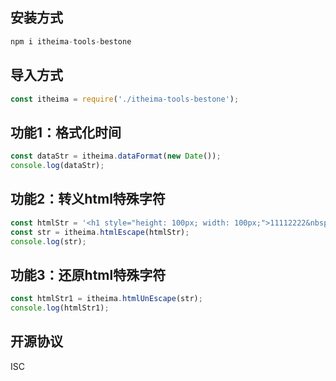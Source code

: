 ## 安装方式
```js
npm i itheima-tools-bestone
```
## 导入方式
```js
const itheima = require('./itheima-tools-bestone');
```
## 功能1：格式化时间
```js
const dataStr = itheima.dataFormat(new Date());
console.log(dataStr);
```

## 功能2：转义html特殊字符
```js
const htmlStr = '<h1 style="height: 100px; width: 100px;">11112222&nbsp</h1>'
const str = itheima.htmlEscape(htmlStr);
console.log(str);
```

## 功能3：还原html特殊字符
```js
const htmlStr1 = itheima.htmlUnEscape(str);
console.log(htmlStr1);
```

## 开源协议
ISC